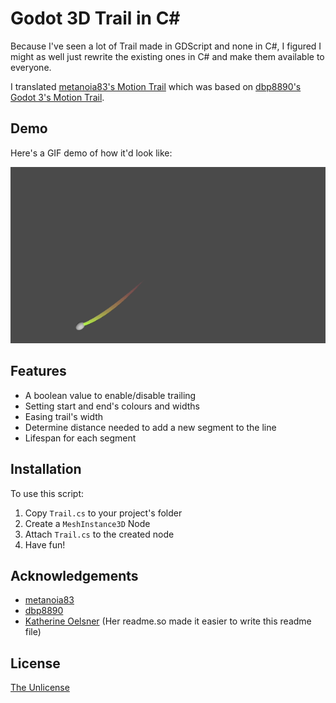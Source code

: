 
# Godot 3D Trail in C#

Because I've seen a lot of Trail made in GDScript and none in C#, I figured I might as well just rewrite the existing ones in C# and make them available to everyone.

I translated [metanoia83's Motion Trail](https://github.com/metanoia83/Godot-4.0-Motion-Trail) which was based on [dbp8890's Godot 3's Motion Trail](https://github.com/dbp8890/motion-trails).


## Demo

Here's a GIF demo of how it'd look like:

![](https://github.com/q8geek/Godot-4-Basic-3D-Trail/blob/main/demo.gif)
## Features

- A boolean value to enable/disable trailing
- Setting start and end's colours and widths
- Easing trail's width
- Determine distance needed to add a new segment to the line
- Lifespan for each segment


## Installation

To use this script:

1. Copy `Trail.cs` to your project's folder
2. Create a `MeshInstance3D` Node
3. Attach `Trail.cs` to the created node
4. Have fun!
## Acknowledgements

 - [metanoia83](https://github.com/metanoia83/Godot-4.0-Motion-Trail)
 - [dbp8890](https://github.com/dbp8890/motion-trails/tree/master/MotionTrail)
 - [Katherine Oelsner](https://readme.so/) (Her readme.so made it easier to write this readme file)


## License

[The Unlicense](https://choosealicense.com/licenses/unlicense/)